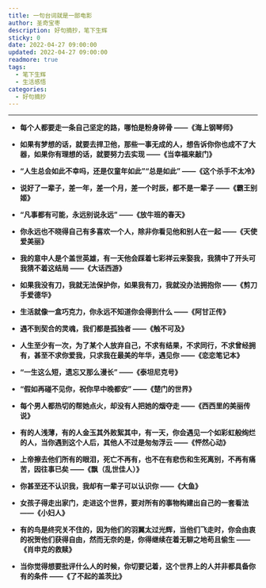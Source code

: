 ```yaml
---
title: 一句台词就是一部电影
author: 圣奇宝枣
description: 好句摘抄，笔下生辉
sticky: 0
date: 2022-04-27 09:00:00
updated: 2022-04-27 09:00:00
readmore: true
tags:
  - 笔下生辉
  - 生活感悟
categories:
  - 好句摘抄
---
```


---

- **每个人都要走一条自己坚定的路，哪怕是粉身碎骨 ——《海上钢琴师》**

- **如果有梦想的话，就要去捍卫他，那些一事无成的人，想告诉你你也成不了大器，如果你有理想的话，就要努力去实现 ——《当幸福来敲门》**

- **“人生总会如此不幸吗，还是仅童年如此”“总是如此” ——《这个杀手不太冷》**

- **说好了一辈子，差一年，差一个月，差一个时辰，都不是一辈子 ——《霸王别姬》**

<!-- more -->

- **“凡事都有可能，永远别说永远” ——《放牛班的春天》**

- **你永远也不晓得自己有多喜欢一个人，除非你看见他和别人在一起 ——《天使爱美丽》**

- **我的意中人是个盖世英雄，有一天他会踩着七彩祥云来娶我，我猜中了开头可我猜不着这结局 ——《大话西游》**

- **如果我没有刀，我就无法保护你，如果我有刀，我就没办法拥抱你 ——《剪刀手爱德华》**

- **生活就像一盒巧克力，你永远不知道你会得到什么 ——《阿甘正传》**

- **遇不到契合的灵魂，我们都是孤独者 ——《触不可及》**

- **人生至少有一次，为了某个人放弃自己，不求有结果，不求同行，不求曾经拥有，甚至不求你爱我，只求我在最美的年华，遇见你 ——《恋恋笔记本》**

- **“一生这么短，遗忘又那么漫长” ——《泰坦尼克号》**

- **“假如再碰不见你，祝你早中晚都安” ——《楚门的世界》**

- **每个男人都热切的帮她点火，却没有人把她的烟夺走 ——《西西里的美丽传说》**

- **有的人浅薄，有的人金玉其外败絮其中，有一天，你会遇见一个如彩虹般绚烂的人，当你遇到这个人后，其他人不过是匆匆浮云 ——《怦然心动》**

- **上帝擦去他们所有的眼泪，死亡不再有，也不在有悲伤和生死离别，不再有痛苦，因往事已矣 ——《飘（乱世佳人）》**

- **你甚至还不认识我，我却有一辈子可以认识你 ——《大鱼》**

- **女孩子得走出家门，走进这个世界，要对所有的事物构建出自己的一套看法 ——《小妇人》**

- **有的鸟是终究关不住的，因为他们的羽翼太过光辉，当他们飞走时，你会由衷的祝贺他们获得自由，然而无奈的是，你得继续在着无聊之地苟且偷生 ——《肖申克的救赎》**

- **当你觉得想要批评什么人的时候，你切要记着，这个世界上的人并非都具备你有的条件 ——《了不起的盖茨比》**
